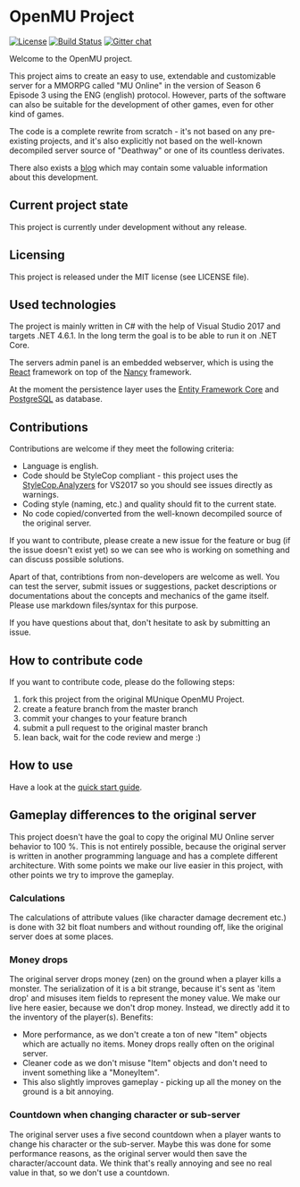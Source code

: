 # OpenMU Project #

[![License](https://img.shields.io/badge/license-MIT-blue.svg)](LICENSE) [![Build Status](https://travis-ci.org/MUnique/OpenMU.svg?branch=master)](https://travis-ci.org/MUnique/OpenMU) [![Gitter chat](https://badges.gitter.im/gitterHQ/gitter.png)](https://gitter.im/OpenMU-Project/Lobby)

Welcome to the OpenMU project. 

This project aims to create an easy to use, extendable and customizable server for a MMORPG called "MU Online"
in the version of Season 6 Episode 3 using the ENG (english) protocol. 
However, parts of the software can also be suitable for the development of other games, even for other kind of games.

The code is a complete rewrite from scratch - it's not based on any pre-existing projects, and it's also explicitly
not based on the well-known decompiled server source of "Deathway" or one of its countless derivates.

There also exists a [blog](https://munique.net) which may contain some valuable information about this development.

## Current project state ##
This project is currently under development without any release.

## Licensing ##
This project is released under the MIT license (see LICENSE file).

## Used technologies ##
The project is mainly written in C# with the help of Visual Studio 2017 and targets .NET 4.6.1. In the long term the goal
is to be able to run it on .NET Core.

The servers admin panel is an embedded webserver, which is using the [React](https://reactjs.org) framework on top
of the [Nancy](http://nancyfx.org) framework.

At the moment the persistence layer uses the [Entity Framework Core](https://github.com/aspnet/EntityFrameworkCore)
and [PostgreSQL](https://www.postgresql.org) as database.

## Contributions ##
Contributions are welcome if they meet the following criteria:

* Language is english.
* Code should be StyleCop compliant - this project uses the [StyleCop.Analyzers](https://www.nuget.org/packages/StyleCop.Analyzers/) for VS2017 so you should see issues directly as warnings.
* Coding style (naming, etc.) and quality should fit to the current state.
* No code copied/converted from the well-known decompiled source of the original server.

If you want to contribute, please create a new issue for the feature or bug (if the issue doesn't exist yet) so we
can see who is working on something and can discuss possible solutions.

Apart of that, contribtions from non-developers are welcome as well. You can test the server, submit issues or
suggestions, packet descriptions or documentations about the concepts and mechanics of the game itself. Please use markdown files/syntax for this purpose.

If you have questions about that, don't hesitate to ask by submitting an issue.

## How to contribute code ##
If you want to contribute code, please do the following steps:

1. fork this project from the original MUnique OpenMU Project.
2. create a feature branch from the master branch
3. commit your changes to your feature branch
4. submit a pull request to the original master branch
5. lean back, wait for the code review and merge :)

## How to use ##
Have a look at the [quick start guide](QuickStart.md).

## Gameplay differences to the original server ##
This project doesn't have the goal to copy the original MU Online server behavior to 100 %. This is not entirely
possible, because the original server is written in another programming language and has a complete different architecture.
With some points we make our live easier in this project, with other points we try to improve the gameplay.

### Calculations ###
The calculations of attribute values (like character damage decrement etc.) is done with 32 bit float numbers and without rounding off, like the original server does at some places.

### Money drops ###
The original server drops money (zen) on the ground when a player kills a monster.
The serialization of it is a bit strange, because it's sent as 'item drop' and misuses item fields to represent the money value.
We make our live here easier, because we don't drop money. Instead, we directly add it to the inventory of the
player(s).
Benefits:
  * More performance, as we don't create a ton of new "Item" objects which are actually no items. Money drops really often on the original server.
  * Cleaner code as we don't misuse "Item" objects and don't need to invent something like a "MoneyItem".
  * This also slightly improves gameplay - picking up all the money on the ground is a bit annoying.

### Countdown when changing character or sub-server ###
The original server uses a five second countdown when a player wants to change his character or the sub-server.
Maybe this was done for some performance reasons, as the original server would then save the character/account data.
We think that's really annoying and see no real value in that, so we don't use a countdown.

